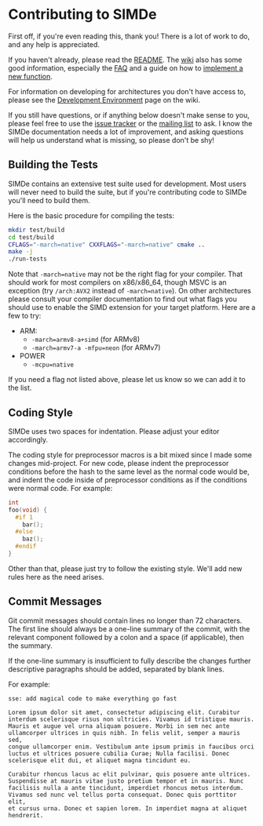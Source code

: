 # Contributing to SIMDe

First off, if you're even reading this, thank you!  There is a lot of
work to do, and any help is appreciated.

If you haven't already, please read the
[README](https://github.com/simd-everywhere/simde/blob/master/README.md).  The
[wiki](https://github.com/simd-everywhere/simde/wiki) also has some good
information, especially the
[FAQ](https://github.com/simd-everywhere/simde/wiki/FAQ) and a guide on how to
[implement a new
function](https://github.com/simd-everywhere/simde/wiki/Implementing-a-New-Function).

For information on developing for architectures you don't have access
to, please see the [Development
Environment](https://github.com/simd-everywhere/simde/wiki/Development-Environment)
page on the wiki.

If you still have questions, or if anything below doesn't make sense
to you, please feel free to use the [issue
tracker](https://github.com/simd-everywhere/simde/issues) or the [mailing
list](https://groups.google.com/forum/#!forum/simde) to ask.  I know
the SIMDe documentation needs a lot of improvement, and asking
questions will help us understand what is missing, so please don't be
shy!

## Building the Tests

SIMDe contains an extensive test suite used for development.  Most
users will never need to build the suite, but if you're contributing
code to SIMDe you'll need to build them.

Here is the basic procedure for compiling the tests:

```bash
mkdir test/build
cd test/build
CFLAGS="-march=native" CXXFLAGS="-march=native" cmake ..
make -j
./run-tests
```

Note that `-march=native` may not be the right flag for your compiler.
That should work for most compilers on x86/x86_64, though MSVC is an
exception (try `/arch:AVX2` instead of `-march=native`).  On other
architectures please consult your compiler documentation to find out
what flags you should use to enable the SIMD extension for your target
platform.  Here are a few to try:

 * ARM:
   * `-march=armv8-a+simd` (for ARMv8)
   * `-march=armv7-a -mfpu=neon` (for ARMv7)
 * POWER
   * `-mcpu=native`

If you need a flag not listed above, please let us know so we can add
it to the list.

## Coding Style

SIMDe uses two spaces for indentation.  Please adjust your editor
accordingly.

The coding style for preprocessor macros is a bit mixed since I made
some changes mid-project.  For new code, please indent the
preprocessor conditions before the hash to the same level as the
normal code would be, and indent the code inside of preprocessor
conditions as if the conditions were normal code.  For example:

```c
int
foo(void) {
  #if 1
    bar();
  #else
    baz();
  #endif
}
```

Other than that, please just try to follow the existing style.  We'll
add new rules here as the need arises.

## Commit Messages

Git commit messages should contain lines no longer than 72 characters.
The first line should always be a one-line summary of the commit, with
the relevant component followed by a colon and a space (if
applicable), then the summary.

If the one-line summary is insufficient to fully describe the changes
further descriptive paragraphs should be added, separated by blank
lines.

For example:

```
sse: add magical code to make everything go fast

Lorem ipsum dolor sit amet, consectetur adipiscing elit. Curabitur
interdum scelerisque risus non ultricies. Vivamus id tristique mauris.
Mauris et augue vel urna aliquam posuere. Morbi in sem nec ante
ullamcorper ultrices in quis nibh. In felis velit, semper a mauris sed,
congue ullamcorper enim. Vestibulum ante ipsum primis in faucibus orci
luctus et ultrices posuere cubilia Curae; Nulla facilisi. Donec
scelerisque elit dui, et aliquet magna tincidunt eu.

Curabitur rhoncus lacus ac elit pulvinar, quis posuere ante ultrices.
Suspendisse at mauris vitae justo pretium tempor et in mauris. Nunc
facilisis nulla a ante tincidunt, imperdiet rhoncus metus interdum.
Vivamus sed nunc vel tellus porta consequat. Donec quis porttitor elit,
et cursus urna. Donec et sapien lorem. In imperdiet magna at aliquet
hendrerit.
```